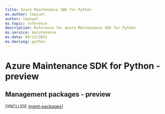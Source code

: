 ```yaml
---
title: Azure Maintenance SDK for Python
ms.author: lmazuel
author: lmazuel
ms.topic: reference
description: Reference for Azure Maintenance SDK for Python
ms.service: maintenance
ms.data: 09/12/2022
ms.devlang: python
---
```

# Azure Maintenance SDK for Python - preview

## Management packages - preview
[!INCLUDE [mgmt-packages](maintenance-mgmt-index.md)]